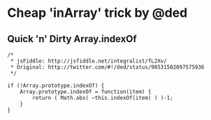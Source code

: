 # Cheap 'inArray' trick by @ded

## Quick 'n' Dirty Array.indexOf

```indexof
/*
 * jsFiddle: http://jsfiddle.net/integralist/fL2Xv/
 * Original: http://twitter.com/#!/ded/status/90531502097575936
 */

if (!Array.prototype.indexOf) {
    Array.prototype.indexOf = function(item) {
        return ( Math.abs( ~this.indexOf(item) ) )-1;
    }
}
```

